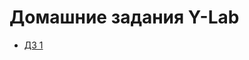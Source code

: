 <h1>Домашние задания Y-Lab</h1>

<ul>
  <li><a href="[https://github.com/ylabio/react-webinar-3/pull/60](https://github.com/ylabio/react-webinar-3/pull/60/files)https://github.com/ylabio/react-webinar-3/pull/60/files">ДЗ 1</a></li>
</ul>
